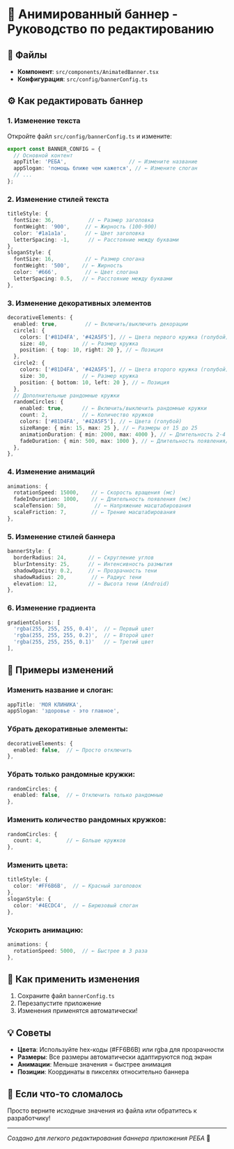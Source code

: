 # 🎨 Анимированный баннер - Руководство по редактированию

## 📁 Файлы
- **Компонент**: `src/components/AnimatedBanner.tsx`
- **Конфигурация**: `src/config/bannerConfig.ts`

## ⚙️ Как редактировать баннер

### 1. Изменение текста
Откройте файл `src/config/bannerConfig.ts` и измените:

```typescript
export const BANNER_CONFIG = {
  // Основной контент
  appTitle: 'РЕБА',                    // ← Измените название
  appSlogan: 'помощь ближе чем кажется', // ← Измените слоган
  // ...
};
```

### 2. Изменение стилей текста
```typescript
titleStyle: {
  fontSize: 36,           // ← Размер заголовка
  fontWeight: '900',     // ← Жирность (100-900)
  color: '#1a1a1a',      // ← Цвет заголовка
  letterSpacing: -1,      // ← Расстояние между буквами
},
sloganStyle: {
  fontSize: 16,          // ← Размер слогана
  fontWeight: '500',    // ← Жирность
  color: '#666',         // ← Цвет слогана
  letterSpacing: 0.5,   // ← Расстояние между буквами
},
```

### 3. Изменение декоративных элементов
```typescript
decorativeElements: {
  enabled: true,         // ← Включить/выключить декорации
  circle1: {
    colors: ['#81D4FA', '#42A5F5'], // ← Цвета первого кружка (голубой)
    size: 40,           // ← Размер кружка
    position: { top: 10, right: 20 }, // ← Позиция
  },
  circle2: {
    colors: ['#81D4FA', '#42A5F5'], // ← Цвета второго кружка (голубой)
    size: 30,           // ← Размер кружка
    position: { bottom: 10, left: 20 }, // ← Позиция
  },
  // Дополнительные рандомные кружки
  randomCircles: {
    enabled: true,      // ← Включить/выключить рандомные кружки
    count: 2,           // ← Количество кружков
    colors: ['#81D4FA', '#42A5F5'], // ← Цвета (голубой)
    sizeRange: { min: 15, max: 25 }, // ← Размеры от 15 до 25
    animationDuration: { min: 2000, max: 4000 }, // ← Длительность 2-4 сек
    fadeDuration: { min: 500, max: 1000 }, // ← Длительность появления/исчезновения
  },
},
```

### 4. Изменение анимаций
```typescript
animations: {
  rotationSpeed: 15000,    // ← Скорость вращения (мс)
  fadeInDuration: 1000,    // ← Длительность появления (мс)
  scaleTension: 50,         // ← Напряжение масштабирования
  scaleFriction: 7,        // ← Трение масштабирования
},
```

### 5. Изменение стилей баннера
```typescript
bannerStyle: {
  borderRadius: 24,       // ← Скругление углов
  blurIntensity: 25,      // ← Интенсивность размытия
  shadowOpacity: 0.2,     // ← Прозрачность тени
  shadowRadius: 20,        // ← Радиус тени
  elevation: 12,          // ← Высота тени (Android)
},
```

### 6. Изменение градиента
```typescript
gradientColors: [
  'rgba(255, 255, 255, 0.4)',  // ← Первый цвет
  'rgba(255, 255, 255, 0.2)',  // ← Второй цвет
  'rgba(255, 255, 255, 0.1)'   // ← Третий цвет
],
```

## 🎯 Примеры изменений

### Изменить название и слоган:
```typescript
appTitle: 'МОЯ КЛИНИКА',
appSlogan: 'здоровье - это главное',
```

### Убрать декоративные элементы:
```typescript
decorativeElements: {
  enabled: false,  // ← Просто отключить
},
```

### Убрать только рандомные кружки:
```typescript
randomCircles: {
  enabled: false,  // ← Отключить только рандомные
},
```

### Изменить количество рандомных кружков:
```typescript
randomCircles: {
  count: 4,        // ← Больше кружков
},
```

### Изменить цвета:
```typescript
titleStyle: {
  color: '#FF6B6B',  // ← Красный заголовок
},
sloganStyle: {
  color: '#4ECDC4',  // ← Бирюзовый слоган
},
```

### Ускорить анимацию:
```typescript
animations: {
  rotationSpeed: 5000,  // ← Быстрее в 3 раза
},
```

## 🔄 Как применить изменения

1. Сохраните файл `bannerConfig.ts`
2. Перезапустите приложение
3. Изменения применятся автоматически!

## 💡 Советы

- **Цвета**: Используйте hex-коды (#FF6B6B) или rgba для прозрачности
- **Размеры**: Все размеры автоматически адаптируются под экран
- **Анимации**: Меньше значения = быстрее анимация
- **Позиции**: Координаты в пикселях относительно баннера

## 🚨 Если что-то сломалось

Просто верните исходные значения из файла или обратитесь к разработчику!

---

*Создано для легкого редактирования баннера приложения РЕБА* 🎉
